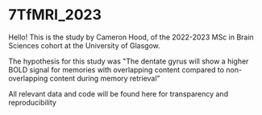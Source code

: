 # 7TfMRI_2023

Hello! This is the study by Cameron Hood, of the 2022-2023 MSc in Brain Sciences cohort at the University of Glasgow.

The hypothesis for this study was "The dentate gyrus will show a higher BOLD signal for memories with overlapping content compared to non-overlapping content during memory retrieval"

All relevant data and code will be found here for transparency and reproducibility
